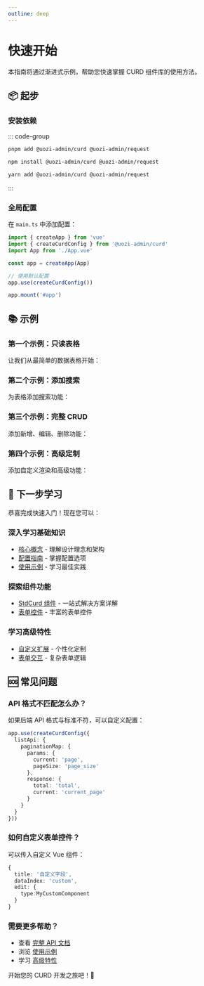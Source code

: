 ```yaml
---
outline: deep
---
```


# 快速开始

本指南将通过渐进式示例，帮助您快速掌握 CURD 组件库的使用方法。

## 📦 起步

### 安装依赖

::: code-group
```bash [pnpm (推荐)]
pnpm add @uozi-admin/curd @uozi-admin/request
```

```bash [npm]
npm install @uozi-admin/curd @uozi-admin/request
```

```bash [yarn]
yarn add @uozi-admin/curd @uozi-admin/request
```
:::

### 全局配置

在 `main.ts` 中添加配置：

```ts
import { createApp } from 'vue'
import { createCurdConfig } from '@uozi-admin/curd'
import App from './App.vue'

const app = createApp(App)

// 使用默认配置
app.use(createCurdConfig())

app.mount('#app')
```

## 📚 示例

### 第一个示例：只读表格

让我们从最简单的数据表格开始：

<demo vue="../demos/curd/getting-started/readonly-table.vue" />

### 第二个示例：添加搜索

为表格添加搜索功能：

<demo vue="../demos/curd/getting-started/with-search.vue" />

### 第三个示例：完整 CRUD

添加新增、编辑、删除功能：

<demo vue="../demos/curd/getting-started/full-crud.vue" />

### 第四个示例：高级定制

添加自定义渲染和高级功能：

<demo vue="../demos/curd/getting-started/advanced-custom.vue" />

## 📖 下一步学习

恭喜完成快速入门！现在您可以：

### 深入学习基础知识
- [核心概念](./fundamentals/concepts) - 理解设计理念和架构
- [配置指南](./fundamentals/configuration) - 掌握配置选项
- [使用示例](./fundamentals/examples) - 学习最佳实践

### 探索组件功能
- [StdCurd 组件](./components/std-curd) - 一站式解决方案详解
- [表单控件](./form-controls/basic-controls) - 丰富的表单控件

### 学习高级特性
- [自定义扩展](./advanced/customization) - 个性化定制
- [表单交互](./advanced/form-interactions) - 复杂表单逻辑

## 🆘 常见问题

### API 格式不匹配怎么办？

如果后端 API 格式与标准不符，可以自定义配置：

```ts
app.use(createCurdConfig({
  listApi: {
    paginationMap: {
      params: {
        current: 'page',
        pageSize: 'page_size'
      },
      response: {
        total: 'total',
        current: 'current_page'
      }
    }
  }
}))
```

### 如何自定义表单控件？

可以传入自定义 Vue 组件：

```ts
{
  title: '自定义字段',
  dataIndex: 'custom',
  edit: {
    type:MyCustomComponent
  }
}
```

### 需要更多帮助？

- 查看 [完整 API 文档](./api-reference)
- 浏览 [使用示例](./fundamentals/examples)
- 学习 [高级特性](./advanced/customization)

开始您的 CURD 开发之旅吧！🎉